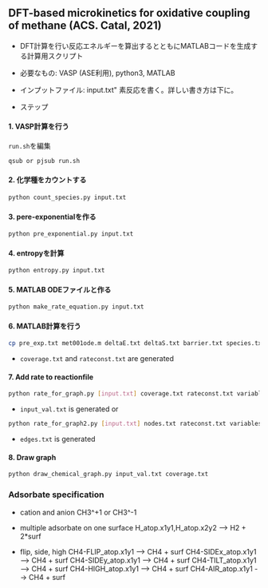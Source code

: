 ## DFT-based microkinetics for oxidative coupling of methane (ACS. Catal, 2021)
* DFT計算を行い反応エネルギーを算出するとともにMATLABコードを生成する計算用スクリプト
* 必要なもの: VASP (ASE利用), python3, MATLAB

* インプットファイル: input.txt"
素反応を書く。詳しい書き方は下に。

* ステップ
#### 1. VASP計算を行う
`run.sh`を編集
```bash
qsub or pjsub run.sh
```

#### 2. 化学種をカウントする
```bash
python count_species.py input.txt
```

#### 3. pere-exponentialを作る
```bash
python pre_exponential.py input.txt
```

#### 4. entropyを計算
```bash
python entropy.py input.txt
```

#### 5. MATLAB ODEファイルと作る
```bash
python make_rate_equation.py input.txt
```

#### 6. MATLAB計算を行う
```bash
cp pre_exp.txt met001ode.m deltaE.txt deltaS.txt barrier.txt species.txt  MATLAB_dir
```
* `coverage.txt` and `rateconst.txt` are generated

#### 7. Add rate to reactionfile
```bash
python rate_for_graph.py [input.txt] coverage.txt rateconst.txt variables.txt
```
* `input_val.txt` is generated
or 
```bash
python rate_for_graph2.py [input.txt] nodes.txt rateconst.txt variables.txt
```
* `edges.txt` is generated

#### 8. Draw graph
```bash
python draw_chemical_graph.py input_val.txt coverage.txt
```

### Adsorbate specification
* cation and anion
CH3^+1 or CH3^-1

* multiple adsorbate on one surface
H_atop.x1y1,H_atop.x2y2 --> H2 + 2\*surf

* flip, side, high
CH4-FLIP_atop.x1y1  --> CH4 + surf
CH4-SIDEx_atop.x1y1 --> CH4 + surf
CH4-SIDEy_atop.x1y1 --> CH4 + surf
CH4-TILT_atop.x1y1  --> CH4 + surf
CH4-HIGH_atop.x1y1  --> CH4 + surf
CH4-AIR_atop.x1y1   --> CH4 + surf
